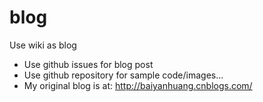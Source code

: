 blog
====

Use wiki as blog

* Use github issues for blog post
* Use github repository for sample code/images...
* My original blog is at: http://baiyanhuang.cnblogs.com/

